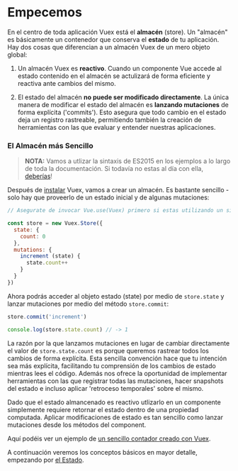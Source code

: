 # Empecemos

En el centro de toda aplicación Vuex está el **almacén** (store). Un "almacén" es básicamente un contenedor que conserva el **estado** de tu aplicación. Hay dos cosas que diferencian a un almacén Vuex de un mero objeto global:

1. Un almacén Vuex es **reactivo**. Cuando un componente Vue accede al estado contenido en el almacén se actulizará de forma eficiente y reactiva ante cambios del mismo.

2. El estado del almacén **no puede ser modificado directamente**. La única manera de modificar el estado del almacén es **lanzando mutaciones** de forma explícita ('commits'). Esto asegura que todo cambio en el estado deja un registro rastreable, permitiendo también la creación de herramientas con las que evaluar y entender nuestras aplicaciones.

### El Almacén más Sencillo

> **NOTA:** Vamos a utlizar la sintaxis de ES2015 en los ejemplos a lo largo de toda la documentación. Si todavía no estas al día con ella, [deberías](https://babeljs.io/docs/learn-es2015/)!

Después de [instalar](installation.md) Vuex, vamos a crear un almacén. Es bastante sencillo - solo hay que proveerlo de un estado inicial y de algunas mutaciones:

``` js
// Asegurate de invocar Vue.use(Vuex) primero si estas utilizando un sistema modular

const store = new Vuex.Store({
  state: {
    count: 0
  },
  mutations: {
    increment (state) {
      state.count++
    }
  }
})
```

Ahora podrás acceder al objeto estado (state) por medio de `store.state` y lanzar mutaciones por medio del método `store.commit`:

``` js
store.commit('increment')

console.log(store.state.count) // -> 1
```

La razón por la que lanzamos mutaciones en lugar de cambiar directamente el valor de `store.state.count` es porque queremos rastrear todos los cambios de forma explícita. Esta sencilla convención hace que tu intención sea más explícita, facilitando tu comprensión de los cambios de estado mientras lees el código. Además nos ofrece la oportunidad de implementar herramientas con las que registrar todas las mutaciones, hacer snapshots del estado e incluso aplicar 'retroceso temporales' sobre el mismo.

Dado que el estado almancenado es reactivo utlizarlo en un componente simplemente requiere retornar el estado dentro de una propiedad computada. Aplicar modificaciones de estado es tan sencillo como lanzar mutaciones desde los métodos del component.

Aquí podéis ver un ejemplo de [un sencillo contador creado con Vuex](https://jsfiddle.net/n9jmu5v7/341/).

A continuación veremos los conceptos básicos en mayor detalle, empezando por [el Estado](state.md).
